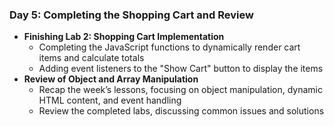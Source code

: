 ### Day 5: Completing the Shopping Cart and Review

- **Finishing Lab 2: Shopping Cart Implementation**
    - Completing the JavaScript functions to dynamically render cart items and calculate totals
    - Adding event listeners to the "Show Cart" button to display the items
- **Review of Object and Array Manipulation**
    - Recap the week’s lessons, focusing on object manipulation, dynamic HTML content, and event handling
    - Review the completed labs, discussing common issues and solutions